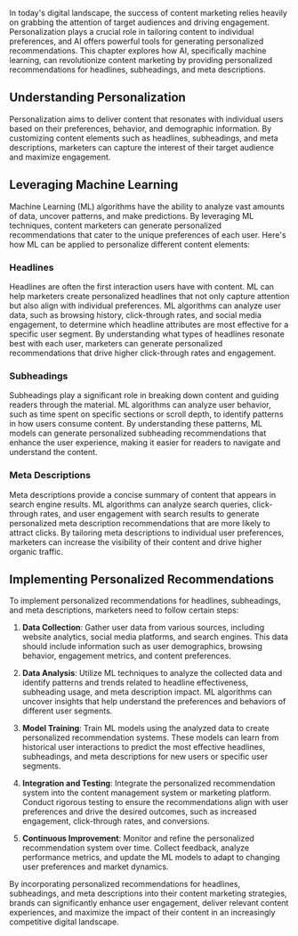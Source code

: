 
In today's digital landscape, the success of content marketing relies heavily on grabbing the attention of target audiences and driving engagement. Personalization plays a crucial role in tailoring content to individual preferences, and AI offers powerful tools for generating personalized recommendations. This chapter explores how AI, specifically machine learning, can revolutionize content marketing by providing personalized recommendations for headlines, subheadings, and meta descriptions.

Understanding Personalization
-----------------------------

Personalization aims to deliver content that resonates with individual users based on their preferences, behavior, and demographic information. By customizing content elements such as headlines, subheadings, and meta descriptions, marketers can capture the interest of their target audience and maximize engagement.

Leveraging Machine Learning
---------------------------

Machine Learning (ML) algorithms have the ability to analyze vast amounts of data, uncover patterns, and make predictions. By leveraging ML techniques, content marketers can generate personalized recommendations that cater to the unique preferences of each user. Here's how ML can be applied to personalize different content elements:

### Headlines

Headlines are often the first interaction users have with content. ML can help marketers create personalized headlines that not only capture attention but also align with individual preferences. ML algorithms can analyze user data, such as browsing history, click-through rates, and social media engagement, to determine which headline attributes are most effective for a specific user segment. By understanding what types of headlines resonate best with each user, marketers can generate personalized recommendations that drive higher click-through rates and engagement.

### Subheadings

Subheadings play a significant role in breaking down content and guiding readers through the material. ML algorithms can analyze user behavior, such as time spent on specific sections or scroll depth, to identify patterns in how users consume content. By understanding these patterns, ML models can generate personalized subheading recommendations that enhance the user experience, making it easier for readers to navigate and understand the content.

### Meta Descriptions

Meta descriptions provide a concise summary of content that appears in search engine results. ML algorithms can analyze search queries, click-through rates, and user engagement with search results to generate personalized meta description recommendations that are more likely to attract clicks. By tailoring meta descriptions to individual user preferences, marketers can increase the visibility of their content and drive higher organic traffic.

Implementing Personalized Recommendations
-----------------------------------------

To implement personalized recommendations for headlines, subheadings, and meta descriptions, marketers need to follow certain steps:

1. **Data Collection**: Gather user data from various sources, including website analytics, social media platforms, and search engines. This data should include information such as user demographics, browsing behavior, engagement metrics, and content preferences.

2. **Data Analysis**: Utilize ML techniques to analyze the collected data and identify patterns and trends related to headline effectiveness, subheading usage, and meta description impact. ML algorithms can uncover insights that help understand the preferences and behaviors of different user segments.

3. **Model Training**: Train ML models using the analyzed data to create personalized recommendation systems. These models can learn from historical user interactions to predict the most effective headlines, subheadings, and meta descriptions for new users or specific user segments.

4. **Integration and Testing**: Integrate the personalized recommendation system into the content management system or marketing platform. Conduct rigorous testing to ensure the recommendations align with user preferences and drive the desired outcomes, such as increased engagement, click-through rates, and conversions.

5. **Continuous Improvement**: Monitor and refine the personalized recommendation system over time. Collect feedback, analyze performance metrics, and update the ML models to adapt to changing user preferences and market dynamics.

By incorporating personalized recommendations for headlines, subheadings, and meta descriptions into their content marketing strategies, brands can significantly enhance user engagement, deliver relevant content experiences, and maximize the impact of their content in an increasingly competitive digital landscape.
